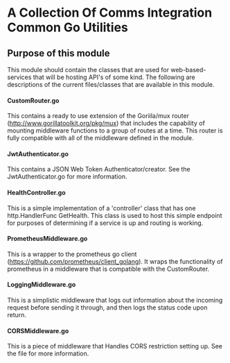 # A Collection Of Comms Integration Common Go Utilities

## Purpose of this module
This module should contain the classes that are used for web-based-services that will be hosting API's of some kind. 
The following are descriptions of the current files/classes that are available in this module.

#### CustomRouter.go
This contains a ready to use extension of the Goriila/mux router (http://www.gorillatoolkit.org/pkg/mux) that includes
the capability of mounting middleware functions to a group of routes at a time. This router is fully compatible with all
of the middleware defined in the module.

#### JwtAuthenticator.go
This contains a JSON Web Token Authenticator/creator. See the JwtAuthenticator.go for more information.

#### HealthController.go
This is a simple implementation of a 'controller' class that has one http.HandlerFunc GetHealth. This class is used to
host this simple endpoint for purposes of determining if a service is up and routing is working.

#### PrometheusMiddleware.go
This is a wrapper to the prometheus go client (https://github.com/prometheus/client_golang). It wraps the functionality
of prometheus in a middleware that is compatible with the CustomRouter.

#### LoggingMiddleware.go
This is a simplistic middleware that logs out information about the incoming request before sending it through, and then
logs the status code upon return.

#### CORSMiddleware.go
This is a piece of middleware that Handles CORS restriction setting up. See the file for more information.